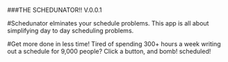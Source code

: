 ###THE SCHEDUNATOR!!
V.0.0.1

#Schedunator elminates your schedule problems.
This app is all about simplifying day to day scheduling problems.

#Get more done in less time!
Tired of spending 300+ hours a week writing out a schedule for 9,000 people? Click a button, and bomb! scheduled!
